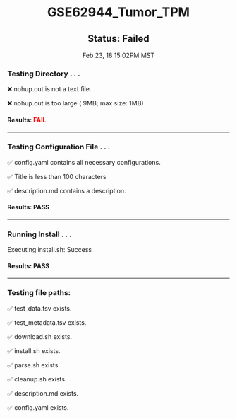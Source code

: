 <h1><center>GSE62944_Tumor_TPM</center></h1>
<h2><center> Status: Failed </center></h2>
<center>Feb 23, 18 15:02PM MST</center>


### Testing Directory . . .

&#10060;	nohup.out is not a text file.

&#10060;	nohup.out is too large ( 9MB; max size: 1MB)

#### Results: **<font color="red">FAIL</font>**
---
### Testing Configuration File . . .

&#9989;	config.yaml contains all necessary configurations.

&#9989;	Title is less than 100 characters

&#9989;	description.md contains a description.

#### Results: PASS
---
### Running Install . . .

Executing install.sh: Success

#### Results: PASS
---

### Testing file paths:

&#9989;	test_data.tsv exists.

&#9989;	test_metadata.tsv exists.

&#9989;	download.sh exists.

&#9989;	install.sh exists.

&#9989;	parse.sh exists.

&#9989;	cleanup.sh exists.

&#9989;	description.md exists.

&#9989;	config.yaml exists.

